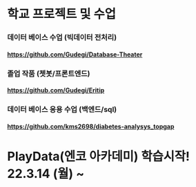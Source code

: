 # 학교 프로젝트 및 수업

### 데이터 베이스 수업 (빅데이터 전처리)
#### https://github.com/Gudegi/Database-Theater

### 졸업 작품 (쳇봇/프론트엔드)
#### https://github.com/Gudegi/Eritip

### 데이터 베이스 응용 수업 (백엔드/sql)
#### https://github.com/kms2698/diabetes-analysys_topgap

# PlayData(엔코 아카데미) 학습시작! 22.3.14 (월) ~
<!--
**ji-hun-choi/ji-hun-choi** is a ✨ _special_ ✨ repository because its `README.md` (this file) appears on your GitHub profile.

Here are some ideas to get you started:

- 🔭 I’m currently working on ...
- 🌱 I’m currently learning ...
- 👯 I’m looking to collaborate on ...
- 🤔 I’m looking for help with ...
- 💬 Ask me about ...
- 📫 How to reach me: ...
- 😄 Pronouns: ...
- ⚡ Fun fact: ...
-->
